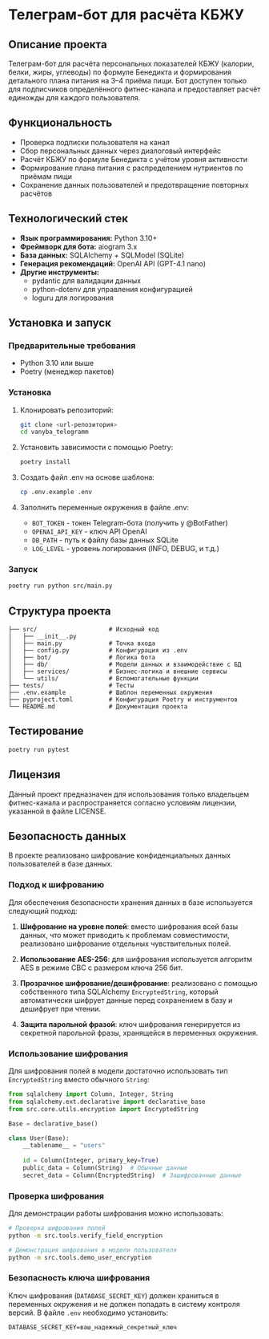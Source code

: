 # Телеграм‑бот для расчёта КБЖУ

## Описание проекта

Телеграм-бот для расчёта персональных показателей КБЖУ (калории, белки, жиры, углеводы) по формуле Бенедикта и формирования детального плана питания на 3–4 приёма пищи. Бот доступен только для подписчиков определённого фитнес-канала и предоставляет расчёт единожды для каждого пользователя.

## Функциональность

- Проверка подписки пользователя на канал
- Сбор персональных данных через диалоговый интерфейс
- Расчёт КБЖУ по формуле Бенедикта с учётом уровня активности
- Формирование плана питания с распределением нутриентов по приёмам пищи
- Сохранение данных пользователей и предотвращение повторных расчётов

## Технологический стек

- **Язык программирования:** Python 3.10+
- **Фреймворк для бота:** aiogram 3.x
- **База данных:** SQLAlchemy + SQLModel (SQLite)
- **Генерация рекомендаций:** OpenAI API (GPT-4.1 nano)
- **Другие инструменты:**
  - pydantic для валидации данных
  - python-dotenv для управления конфигурацией
  - loguru для логирования

## Установка и запуск

### Предварительные требования

- Python 3.10 или выше
- Poetry (менеджер пакетов)

### Установка

1. Клонировать репозиторий:
   ```bash
   git clone <url-репозитория>
   cd vanyba_telegramm
   ```

2. Установить зависимости с помощью Poetry:
   ```bash
   poetry install
   ```

3. Создать файл .env на основе шаблона:
   ```bash
   cp .env.example .env
   ```

4. Заполнить переменные окружения в файле .env:
   - `BOT_TOKEN` - токен Telegram-бота (получить у @BotFather)
   - `OPENAI_API_KEY` - ключ API OpenAI
   - `DB_PATH` - путь к файлу базы данных SQLite
   - `LOG_LEVEL` - уровень логирования (INFO, DEBUG, и т.д.)

### Запуск

```bash
poetry run python src/main.py
```

## Структура проекта

```
├── src/                    # Исходный код
│   ├── __init__.py
│   ├── main.py             # Точка входа
│   ├── config.py           # Конфигурация из .env
│   ├── bot/                # Логика бота
│   ├── db/                 # Модели данных и взаимодействие с БД
│   ├── services/           # Бизнес-логика и внешние сервисы
│   └── utils/              # Вспомогательные функции
├── tests/                  # Тесты
├── .env.example            # Шаблон переменных окружения
├── pyproject.toml          # Конфигурация Poetry и инструментов
└── README.md               # Документация проекта
```

## Тестирование

```bash
poetry run pytest
```

## Лицензия

Данный проект предназначен для использования только владельцем фитнес-канала и распространяется согласно условиям лицензии, указанной в файле LICENSE.

## Безопасность данных

В проекте реализовано шифрование конфиденциальных данных пользователей в базе данных.

### Подход к шифрованию

Для обеспечения безопасности хранения данных в базе используется следующий подход:

1. **Шифрование на уровне полей**: вместо шифрования всей базы данных, что может приводить к проблемам совместимости, реализовано шифрование отдельных чувствительных полей.

2. **Использование AES-256**: для шифрования используется алгоритм AES в режиме CBC с размером ключа 256 бит.

3. **Прозрачное шифрование/дешифрование**: реализовано с помощью собственного типа SQLAlchemy `EncryptedString`, который автоматически шифрует данные перед сохранением в базу и дешифрует при чтении.

4. **Защита парольной фразой**: ключ шифрования генерируется из секретной парольной фразы, хранящейся в переменных окружения.

### Использование шифрования

Для шифрования полей в модели достаточно использовать тип `EncryptedString` вместо обычного `String`:

```python
from sqlalchemy import Column, Integer, String
from sqlalchemy.ext.declarative import declarative_base
from src.core.utils.encryption import EncryptedString

Base = declarative_base()

class User(Base):
    __tablename__ = "users"
    
    id = Column(Integer, primary_key=True)
    public_data = Column(String)  # Обычные данные
    secret_data = Column(EncryptedString)  # Зашифрованные данные
```

### Проверка шифрования

Для демонстрации работы шифрования можно использовать:

```bash
# Проверка шифрования полей
python -m src.tools.verify_field_encryption

# Демонстрация шифрования в модели пользователя
python -m src.tools.demo_user_encryption
```

### Безопасность ключа шифрования

Ключ шифрования (`DATABASE_SECRET_KEY`) должен храниться в переменных окружения и не должен попадать в систему контроля версий. В файле `.env` необходимо установить:

```
DATABASE_SECRET_KEY=ваш_надежный_секретный_ключ
```
